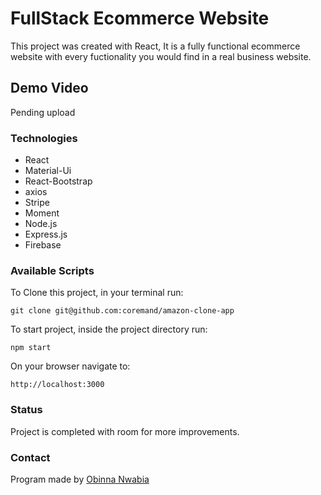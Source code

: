 # FullStack Ecommerce Website

This project was created with React, It is a fully functional ecommerce website with every fuctionality you would find in a real business website.

## Demo Video

Pending upload

### Technologies
- React
- Material-Ui
- React-Bootstrap
- axios
- Stripe
- Moment
- Node.js
- Express.js
- Firebase
### Available Scripts
To Clone this project, in your terminal run:
```
git clone git@github.com:coremand/amazon-clone-app
```
To start project, inside the project directory run:
```
npm start
```
On your browser navigate to:
```
http://localhost:3000
```
### Status 
Project is completed with room for more improvements.

### Contact
Program made by [Obinna Nwabia](https://github.com/coremand)
